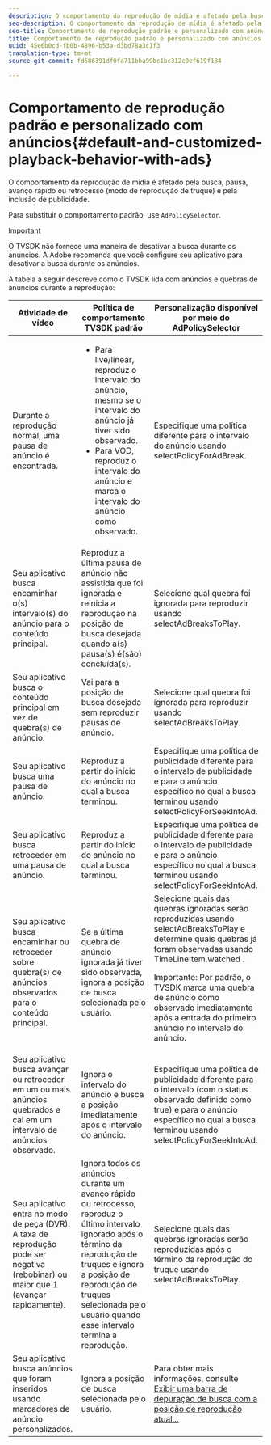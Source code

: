 ```yaml
---
description: O comportamento da reprodução de mídia é afetado pela busca, pausa, avanço rápido ou retrocesso (modo de reprodução de truque) e pela inclusão de publicidade.
seo-description: O comportamento da reprodução de mídia é afetado pela busca, pausa, avanço rápido ou retrocesso (modo de reprodução de truque) e pela inclusão de publicidade.
seo-title: Comportamento de reprodução padrão e personalizado com anúncios
title: Comportamento de reprodução padrão e personalizado com anúncios
uuid: 45e6b0cd-fb0b-4896-b53a-d3bd78a3c1f3
translation-type: tm+mt
source-git-commit: fd686391df0fa711bba99bc1bc312c9ef619f184

---
```



# Comportamento de reprodução padrão e personalizado com anúncios{#default-and-customized-playback-behavior-with-ads}

O comportamento da reprodução de mídia é afetado pela busca, pausa, avanço rápido ou retrocesso (modo de reprodução de truque) e pela inclusão de publicidade.

Para substituir o comportamento padrão, use `AdPolicySelector`.

>[!IMPORTANT]
>
>O TVSDK não fornece uma maneira de desativar a busca durante os anúncios. A Adobe recomenda que você configure seu aplicativo para desativar a busca durante os anúncios.

A tabela a seguir descreve como o TVSDK lida com anúncios e quebras de anúncios durante a reprodução:

<table id="table_466538B1C2A646B89EB4F9AA111203BE"> 
 <thead> 
  <tr> 
   <th colname="col1" class="entry"> Atividade de vídeo </th> 
   <th colname="col2" class="entry"> Política de comportamento TVSDK padrão </th> 
   <th colname="col3" class="entry">Personalização disponível por meio do <span class="codeph"> AdPolicySelector</span> </th> 
  </tr>
 </thead>
 <tbody> 
  <tr> 
   <td colname="col1"> Durante a reprodução normal, uma pausa de anúncio é encontrada. </td> 
   <td colname="col2"> 
    <ul id="ul_10D2638676EA4ADDA718E61BD4FDC1D2"> 
     <li id="li_D5CC30F063934C738971E2E8AF00C137"> Para live/linear, reproduz o intervalo do anúncio, mesmo se o intervalo do anúncio já tiver sido observado. </li> 
     <li id="li_D962C0938DA74186AE99D117E5A74E38">Para VOD, reproduz o intervalo do anúncio e marca o intervalo do anúncio como observado. </li> 
    </ul> </td> 
   <td colname="col3">Especifique uma política diferente para o intervalo do anúncio usando <span class="codeph"> selectPolicyForAdBreak</span>. </td> 
  </tr> 
  <tr> 
   <td colname="col1"> Seu aplicativo busca encaminhar o(s) intervalo(s) do anúncio para o conteúdo principal. </td> 
   <td colname="col2"> Reproduz a última pausa de anúncio não assistida que foi ignorada e reinicia a reprodução na posição de busca desejada quando a(s) pausa(s) é(são) concluída(s). </td> 
   <td colname="col3">Selecione qual quebra foi ignorada para reproduzir usando <span class="codeph"> selectAdBreaksToPlay</span>. </td> 
  </tr> 
  <tr> 
   <td colname="col1"> Seu aplicativo busca o conteúdo principal em vez de quebra(s) de anúncio. </td> 
   <td colname="col2"> Vai para a posição de busca desejada sem reproduzir pausas de anúncio. </td> 
   <td colname="col3">Selecione qual quebra foi ignorada para reproduzir usando <span class="codeph"> selectAdBreaksToPlay</span>. </td> 
  </tr> 
  <tr> 
   <td colname="col1"> Seu aplicativo busca uma pausa de anúncio. </td> 
   <td colname="col2"> Reproduz a partir do início do anúncio no qual a busca terminou. </td> 
   <td colname="col3">Especifique uma política de publicidade diferente para o intervalo de publicidade e para o anúncio específico no qual a busca terminou usando <span class="codeph"> selectPolicyForSeekIntoAd</span>. </td> 
  </tr> 
  <tr> 
   <td colname="col1"> Seu aplicativo busca retroceder em uma pausa de anúncio. </td> 
   <td colname="col2"> Reproduz a partir do início do anúncio no qual a busca terminou. </td> 
   <td colname="col3">Especifique uma política de publicidade diferente para o intervalo de publicidade e para o anúncio específico no qual a busca terminou usando <span class="codeph"> selectPolicyForSeekIntoAd</span>. </td> 
  </tr> 
  <tr> 
   <td colname="col1"> Seu aplicativo busca encaminhar ou retroceder sobre quebra(s) de anúncios observados para o conteúdo principal. </td> 
   <td colname="col2"> Se a última quebra de anúncio ignorada já tiver sido observada, ignora a posição de busca selecionada pelo usuário. </td> 
   <td colname="col3">Selecione quais das quebras ignoradas serão reproduzidas usando <span class="codeph"> selectAdBreaksToPlay</span> e determine quais quebras já foram observadas usando <span class="codeph"> TimeLineItem.watched</span> . <p>Importante:  Por padrão, o TVSDK marca uma quebra de anúncio como observado imediatamente após a entrada do primeiro anúncio no intervalo do anúncio. </p> </td> 
  </tr> 
  <tr> 
   <td colname="col1"> Seu aplicativo busca avançar ou retroceder em um ou mais anúncios quebrados e cai em um intervalo de anúncios observado. </td> 
   <td colname="col2"> Ignora o intervalo do anúncio e busca a posição imediatamente após o intervalo do anúncio. </td> 
   <td colname="col3">Especifique uma política de publicidade diferente para o intervalo (com o status observado definido como true) e para o anúncio específico no qual a busca terminou usando <span class="codeph"> selectPolicyForSeekIntoAd</span>. </td> 
  </tr> 
  <tr> 
   <td colname="col1"> Seu aplicativo entra no modo de peça (DVR). A taxa de reprodução pode ser negativa (rebobinar) ou maior que 1 (avançar rapidamente). </td> 
   <td colname="col2"> Ignora todos os anúncios durante um avanço rápido ou retrocesso, reproduz o último intervalo ignorado após o término da reprodução de truques e ignora a posição de reprodução de truques selecionada pelo usuário quando esse intervalo termina a reprodução. </td> 
   <td colname="col3">Selecione quais das quebras ignoradas serão reproduzidas após o término da reprodução do truque usando <span class="codeph"> selectAdBreaksToPlay</span>. </td> 
  </tr> 
  <tr> 
   <td colname="col1"> Seu aplicativo busca anúncios que foram inseridos usando marcadores de anúncio personalizados. </td> 
   <td colname="col2"> Ignora a posição de busca selecionada pelo usuário. </td> 
   <td colname="col3">Para obter mais informações, consulte <a href="../../tvsdk-1.4-for-desktop-hls/t-psdk-dhls-1.4-configure/c-psdk-dhls-1.4-ui-configure/t-psdk-dhls-1.4-ui-seek-scrub-bar-display.md" format="dita" scope="local"> Exibir uma barra de depuração de busca com a posição de reprodução atual...</a> </td> 
  </tr> 
 </tbody> 
</table>

